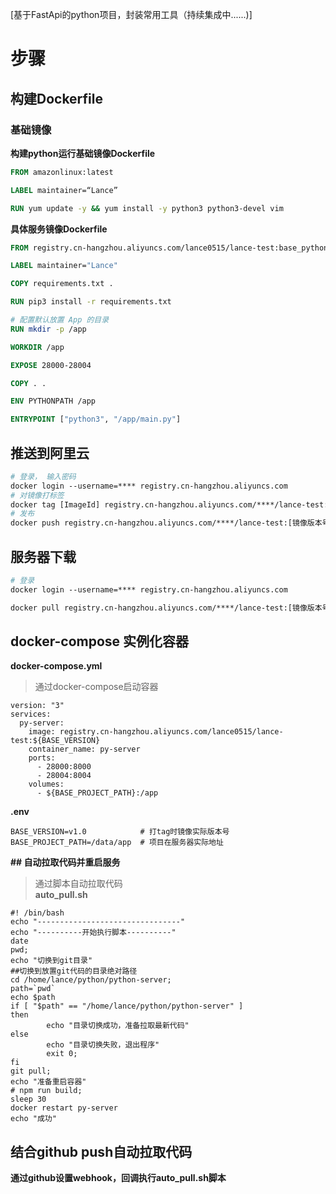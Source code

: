 [基于FastApi的python项目，封装常用工具（持续集成中......)]
# 步骤

## 构建Dockerfile

### 基础镜像

**构建python运行基础镜像Dockerfile**

```dockerfile
FROM amazonlinux:latest

LABEL maintainer=“Lance”

RUN yum update -y && yum install -y python3 python3-devel vim
```

**具体服务镜像Dockerfile**

```dockerfile
FROM registry.cn-hangzhou.aliyuncs.com/lance0515/lance-test:base_python

LABEL maintainer="Lance"

COPY requirements.txt .

RUN pip3 install -r requirements.txt

# 配置默认放置 App 的目录
RUN mkdir -p /app

WORKDIR /app

EXPOSE 28000-28004

COPY . .

ENV PYTHONPATH /app

ENTRYPOINT ["python3", "/app/main.py"]

```

## 推送到阿里云

```dockerfile
# 登录， 输入密码
docker login --username=**** registry.cn-hangzhou.aliyuncs.com
# 对镜像打标签
docker tag [ImageId] registry.cn-hangzhou.aliyuncs.com/****/lance-test:[镜像版本号]
# 发布
docker push registry.cn-hangzhou.aliyuncs.com/****/lance-test:[镜像版本号]
```

## 服务器下载

```dockerfile
# 登录
docker login --username=**** registry.cn-hangzhou.aliyuncs.com

docker pull registry.cn-hangzhou.aliyuncs.com/****/lance-test:[镜像版本号]
```

## docker-compose 实例化容器

**docker-compose.yml**

> 通过docker-compose启动容器

```
version: "3"
services:
  py-server:
    image: registry.cn-hangzhou.aliyuncs.com/lance0515/lance-test:${BASE_VERSION}
    container_name: py-server
    ports:
      - 28000:8000
      - 28004:8004
    volumes:
      - ${BASE_PROJECT_PATH}:/app

```

<!--在.env文件配置docker-compose涉及到的变量-->
**.env**

```
BASE_VERSION=v1.0            # 打tag时镜像实际版本号
BASE_PROJECT_PATH=/data/app  # 项目在服务器实际地址
```

**## 自动拉取代码并重启服务**

> 通过脚本自动拉取代码  
> **auto_pull.sh**

```shell
#! /bin/bash 
echo "--------------------------------"
echo "----------开始执行脚本----------"
date
pwd;
echo "切换到git目录"
##切换到放置git代码的目录绝对路径
cd /home/lance/python/python-server;
path=`pwd`
echo $path
if [ "$path" == "/home/lance/python/python-server" ]
then
        echo "目录切换成功，准备拉取最新代码"
else
        echo "目录切换失败，退出程序"
        exit 0;
fi
git pull;
echo "准备重启容器"
# npm run build;
sleep 30
docker restart py-server
echo "成功"
```

## 结合github push自动拉取代码

**通过github设置webhook，回调执行auto_pull.sh脚本**
